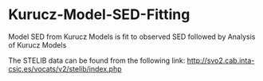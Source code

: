 # Kurucz-Model-SED-Fitting
Model SED from Kurucz Models is fit to observed SED followed by Analysis of Kurucz Models

The STELIB data can be found from the following link: http://svo2.cab.inta-csic.es/vocats/v2/stelib/index.php
